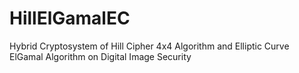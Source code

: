 # HillElGamalEC

Hybrid Cryptosystem of Hill Cipher 4x4 Algorithm and Elliptic Curve ElGamal Algorithm on Digital Image Security  
